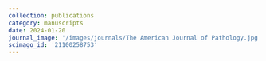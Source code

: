 ```yaml
---
collection: publications
category: manuscripts
date: 2024-01-20
journal_image: '/images/journals/The American Journal of Pathology.jpg'
scimago_id: '21100258753'
---
```

